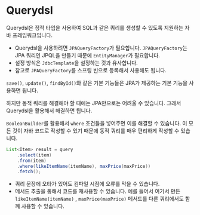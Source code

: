 # Querydsl

Querydsl은 정적 타입을 사용하여 SQL과 같은 쿼리를 생성할 수 있도록 지원하는 자바 프레임워크입니다.

- Querydsl을 사용하려면 `JPAQueryFactory`가 필요합니다. `JPAQueryFactory`는 JPA 쿼리인 JPQL을 만들기 때문에 `EntityManager`가 필요합니다.
- 설정 방식은 `JdbcTemplate`을 설정하는 것과 유사합니다.
- 참고로 `JPAQueryFactory`를 스프링 빈으로 등록해서 사용해도 됩니다.

`save()`, `update()`, `findById()`와 같은 기본 기능들은 JPA가 제공하는 기본 기능을 사용하면 됩니다.

하지만 동적 쿼리를 해결해야 할 때에는 JPA만으로는 어려울 수 있습니다. 그래서 Querydsl을 활용해서 해결하면 됩니다.

`BooleanBuilder`를 활용해서 `where` 조건들을 넣어주면 이를 해결할 수 있습니다. 이 모든 것이 자바 코드로 작성할 수 있기 때문에 동적 쿼리를 매우 편리하게 작성할 수 있습니다.

```java
List<Item> result = query
    .select(item)
    .from(item)
    .where(likeItemName(itemName), maxPrice(maxPrice))
    .fetch();
```

- 쿼리 문장에 오타가 있어도 컴파일 시점에 오류를 막을 수 있습니다.
- 메서드 추출을 통해서 코드를 재사용할 수 있습니다. 예를 들어서 여기서 만든 `likeItemName(itemName)` , `maxPrice(maxPrice)` 메서드를 다른 쿼리에서도 함께 사용할 수 있습니다.